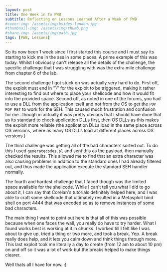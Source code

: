 ```yaml
---
layout: post
title: One Week in To PWB
subtitle: Reflecting on Lessons Learned After a Week of PWB
#cover-img: /assets/img/bsides-london.jpg
#thumbnail-img: /assets/img/thumb.png
#share-img: /assets/img/path.jpg
tags: [PWB, Lessons]
---
```


So its now been 1 week since I first started this course and I must say its starting to kick me in the ass in some places. A prime example of this was today. Whilst I obviously can't release all the details of the challenge, the specific challenge that I was struggling with was the extra mile challenge from chapter 6 of the lab. 

The second challenge I got stuck on was actually very hard to do. First off, the exploit must end in "}" for the exploit to be triggered, making it rather interesting to find out where to place your shellcode and how it would fit into the provided space. Second off, as noted in one of the forums, you had to use a DLL from the application itself and not from the OS to get the `POP POP RET` to work for the SEH. This caused much frustration and confusion for me...though in actually it was pretty obvious that I should have done that as its standard to check application DLLs first, then OS DLLs as this makes the exploit more reliable (the application DLLs load in the same place across OS versions, where as many OS DLLs load at different places across OS versions.)

The third challenge was getting all of the bad characters sorted out. To do this I used `generatecodes.pl` and sent this as the payload, then manually checked the results. This allowed me to find that an extra character was also causing problems in addition to the standard ones I had already filtered out, and thus made the application execute the standard SEH handler normally.

The fourth and hardest challenge that I faced though was the limited space available for the shellcode. While I can't tell you what I did to go about it, I can say that Corelan's tutorials definitely helped here, and I was able to craft some shellcode that ultimately resulted in a Metasploit bind shell on port 4444 that was encoded so as to remove instances of some bad characters.

The main thing I want to point out here is that all of this was possible because when one faces the wall, you really do have to try harder. What I found works best is working at it in chunks. I worked till I felt like I was about to give up, tried a thing or two more, and took a break. Yep. A break really does help, and it lets you calm down and think things through more. This last exploit took me literally a day to create (from 12 am to about 10 pm) on and off so it was a lot of work but the breaks helped to make things clearer.

Well thats all I have for now. :)